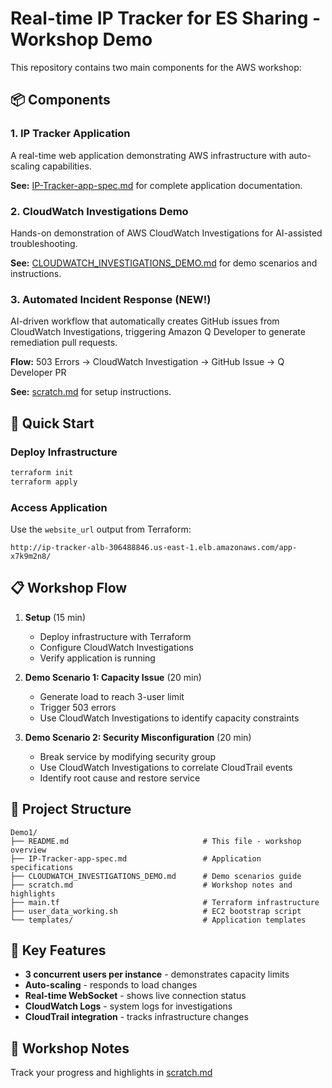 # Real-time IP Tracker for ES Sharing - Workshop Demo

This repository contains two main components for the AWS workshop:

## 📦 Components

### 1. IP Tracker Application
A real-time web application demonstrating AWS infrastructure with auto-scaling capabilities.

**See:** [IP-Tracker-app-spec.md](./IP-Tracker-app-spec.md) for complete application documentation.

### 2. CloudWatch Investigations Demo
Hands-on demonstration of AWS CloudWatch Investigations for AI-assisted troubleshooting.

**See:** [CLOUDWATCH_INVESTIGATIONS_DEMO.md](./CLOUDWATCH_INVESTIGATIONS_DEMO.md) for demo scenarios and instructions.

### 3. Automated Incident Response (NEW!)
AI-driven workflow that automatically creates GitHub issues from CloudWatch Investigations, triggering Amazon Q Developer to generate remediation pull requests.

**Flow:** 503 Errors → CloudWatch Investigation → GitHub Issue → Q Developer PR

**See:** [scratch.md](./scratch.md#cloudwatch-investigation--github-q-developer-integration) for setup instructions.

## 🚀 Quick Start

### Deploy Infrastructure
```bash
terraform init
terraform apply
```

### Access Application
Use the `website_url` output from Terraform:
```
http://ip-tracker-alb-306488846.us-east-1.elb.amazonaws.com/app-x7k9m2n8/
```

## 📋 Workshop Flow

1. **Setup** (15 min)
   - Deploy infrastructure with Terraform
   - Configure CloudWatch Investigations
   - Verify application is running

2. **Demo Scenario 1: Capacity Issue** (20 min)
   - Generate load to reach 3-user limit
   - Trigger 503 errors
   - Use CloudWatch Investigations to identify capacity constraints

3. **Demo Scenario 2: Security Misconfiguration** (20 min)
   - Break service by modifying security group
   - Use CloudWatch Investigations to correlate CloudTrail events
   - Identify root cause and restore service

## 📁 Project Structure

```
Demo1/
├── README.md                              # This file - workshop overview
├── IP-Tracker-app-spec.md                 # Application specifications
├── CLOUDWATCH_INVESTIGATIONS_DEMO.md      # Demo scenarios guide
├── scratch.md                             # Workshop notes and highlights
├── main.tf                                # Terraform infrastructure
├── user_data_working.sh                   # EC2 bootstrap script
└── templates/                             # Application templates
```

## 🔧 Key Features

- **3 concurrent users per instance** - demonstrates capacity limits
- **Auto-scaling** - responds to load changes
- **Real-time WebSocket** - shows live connection status
- **CloudWatch Logs** - system logs for investigations
- **CloudTrail integration** - tracks infrastructure changes

## 📝 Workshop Notes

Track your progress and highlights in [scratch.md](./scratch.md)
